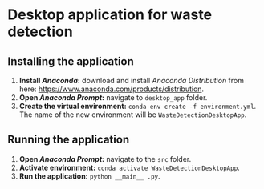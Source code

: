 # Desktop application for waste detection

## Installing the application

1. **Install *Anaconda*:** download and install *Anaconda Distribution* from here: https://www.anaconda.com/products/distribution.
2. **Open *Anaconda Prompt*:** navigate to `desktop_app` folder.
3. **Create the virtual environment:** `conda env create -f environment.yml`. The name of the new environment will be `WasteDetectionDesktopApp`.

## Running the application

1. **Open *Anaconda Prompt*:**  navigate to the `src` folder.
2. **Activate environment:** `conda activate WasteDetectionDesktopApp`.
3. **Run the application:** `python __main__ .py`.

